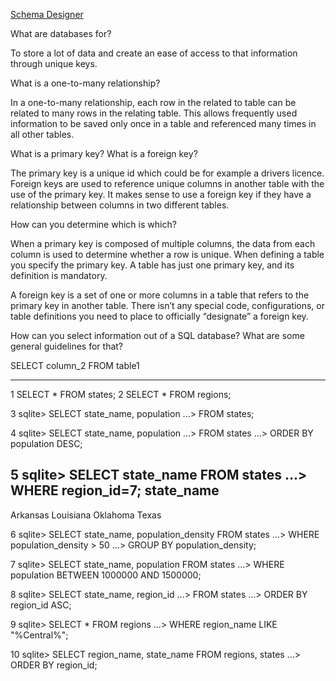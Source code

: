 [Schema Designer](schema_screenshot.png)


What are databases for?

To store a lot of data and create an ease of access to that information through unique keys.

What is a one-to-many relationship?

In a one-to-many relationship, each row in the related to table can be related to many rows in the relating table. This allows frequently used information to be saved only once in a table and referenced many times in all other tables.

What is a primary key? What is a foreign key?

The primary key is a unique id which could be for example a drivers licence. Foreign keys are used to reference unique columns in another table with the use of the primary key. It makes sense to use a foreign key if they have a relationship between columns in two different tables.

How can you determine which is which?

When a primary key is composed of multiple columns, the data from each column is used to determine whether a row is unique. When defining a table you specify the primary key. A table has just one primary key, and its definition is mandatory.

A foreign key is a set of one or more columns in a table that refers to the primary key in another table. There isn’t any special code, configurations, or table definitions you need to place to officially “designate” a foreign key.

How can you select information out of a SQL database? What are some general guidelines for that?

SELECT column_2 FROM table1

_______________________________________________


1 SELECT * FROM states;
2 SELECT * FROM regions;

3 sqlite> SELECT state_name, population
   ...> FROM states;

4 sqlite> SELECT state_name, population
   ...> FROM states
   ...> ORDER BY population DESC;

5 sqlite> SELECT state_name FROM states
   ...> WHERE region_id=7;
state_name
----------
Arkansas
Louisiana
Oklahoma
Texas

6 sqlite> SELECT state_name, population_density FROM states
   ...> WHERE population_density > 50
   ...> GROUP BY population_density;

7 sqlite> SELECT state_name, population FROM states
   ...> WHERE population BETWEEN 1000000 AND 1500000;

8 sqlite> SELECT state_name, region_id
   ...> FROM states
   ...> ORDER BY region_id ASC;

9 sqlite> SELECT * FROM regions
   ...> WHERE region_name LIKE "%Central%";

10 sqlite> SELECT region_name, state_name FROM regions, states
   ...> ORDER BY region_id;